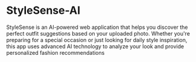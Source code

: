 # StyleSense-AI
StyleSense is an AI-powered web application that helps you discover the perfect outfit suggestions based on your uploaded photo. Whether you're preparing for a special occasion or just looking for daily style inspiration, this app uses advanced AI technology to analyze your look and provide personalized fashion recommendations
